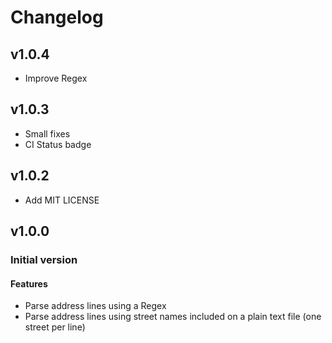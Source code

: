 # Changelog
## v1.0.4
  *  Improve Regex
## v1.0.3
  *  Small fixes
  *  CI Status badge
## v1.0.2
  *  Add MIT LICENSE
## v1.0.0
###  Initial version
#### Features
  *  Parse address lines using a Regex
  *  Parse address lines using street names included on a plain text file (one street per line)